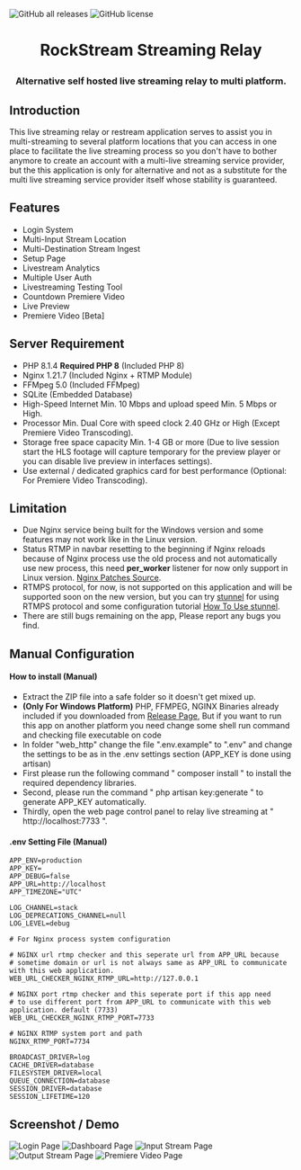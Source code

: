 ![GitHub all releases](https://img.shields.io/github/downloads/sandyh90/rockstream-streaming-relay/total?style=for-the-badge)
![GitHub license](https://img.shields.io/github/license/sandyh90/rockstream-streaming-relay?style=for-the-badge)

<h1 align="center">RockStream Streaming Relay</p>

<h3 align="center">Alternative self hosted live streaming relay to multi platform.</h3>

## Introduction
This live streaming relay or restream application serves to assist you in multi-streaming to several platform locations that you can access in one place to facilitate the live streaming process so you don't have to bother anymore
to create an account with a multi-live streaming service provider, but the this application is only for alternative and not as a substitute for the multi live streaming service provider itself whose stability is guaranteed.

## Features
- Login System
- Multi-Input Stream Location
- Multi-Destination Stream Ingest
- Setup Page
- Livestream Analytics
- Multiple User Auth
- Livestreaming Testing Tool
- Countdown Premiere Video
- Live Preview
- Premiere Video [Beta]

## Server Requirement
- PHP 8.1.4 **Required PHP 8** (Included PHP 8)
- Nginx 1.21.7 (Included Nginx + RTMP Module)
- FFMpeg 5.0 (Included FFMpeg)
- SQLite (Embedded Database)
- High-Speed Internet Min. 10 Mbps and upload speed Min. 5 Mbps or High.
- Processor Min. Dual Core with speed clock 2.40 GHz or High (Except Premiere Video Transcoding).
- Storage free space capacity Min. 1-4 GB or more (Due to live session start the HLS footage will capture temporary for the preview player or you can disable live preview in interfaces settings).
- Use external / dedicated graphics card for best performance (Optional: For Premiere Video Transcoding).

## Limitation
- Due Nginx service being built for the Windows version and some features may not work like in the Linux version.
- Status RTMP in navbar resetting to the beginning if Nginx reloads because of Nginx process use the old process and not automatically use new process, this need **per_worker** listener for now only support in Linux version. [Nginx Patches Source](https://github.com/arut/nginx-patches).
- RTMPS protocol, for now, is not supported on this application and will be supported soon on the new version, but you can try [stunnel](https://www.stunnel.org/) for using RTMPS protocol and some configuration tutorial [How To Use stunnel](https://serverfault.com/questions/1019317/receiving-rtmps-stream-on-nginx-rtmp).
- There are still bugs remaining on the app, Please report any bugs you find.

## Manual Configuration
#### How to install (Manual)
- Extract the ZIP file into a safe folder so it doesn't get mixed up.
- **(Only For Windows Platform)** PHP, FFMPEG, NGINX Binaries already included if you downloaded from [Release Page](https://github.com/sandyh90/rockstream-streaming-relay/releases),
But if you want to run this app on another platform you need change some shell run command and checking file executable on code
- In folder "web_http" change the file ".env.example" to ".env" and change the settings to be as in the .env settings section (APP_KEY is done using artisan)
- First please run the following command " composer install " to install the required dependency libraries.
- Second, please run the command " php artisan key:generate " to generate APP_KEY automatically.
- Thirdly, open the web page control panel to relay live streaming at " http://localhost:7733 ".

#### .env Setting File (Manual)
```
APP_ENV=production
APP_KEY=
APP_DEBUG=false
APP_URL=http://localhost
APP_TIMEZONE="UTC"

LOG_CHANNEL=stack
LOG_DEPRECATIONS_CHANNEL=null
LOG_LEVEL=debug

# For Nginx process system configuration

# NGINX url rtmp checker and this seperate url from APP_URL because
# sometime domain or url is not always same as APP_URL to communicate with this web application.
WEB_URL_CHECKER_NGINX_RTMP_URL=http://127.0.0.1

# NGINX port rtmp checker and this seperate port if this app need
# to use different port from APP_URL to communicate with this web application. default (7733)
WEB_URL_CHECKER_NGINX_RTMP_PORT=7733

# NGINX RTMP system port and path
NGINX_RTMP_PORT=7734

BROADCAST_DRIVER=log
CACHE_DRIVER=database
FILESYSTEM_DRIVER=local
QUEUE_CONNECTION=database
SESSION_DRIVER=database
SESSION_LIFETIME=120
```

## Screenshot / Demo

![Login Page](https://user-images.githubusercontent.com/30236529/177349049-2a94e4c5-2716-43a5-b790-8447b93ba54d.jpeg)
![Dashboard Page](https://user-images.githubusercontent.com/30236529/177348420-f726ab42-8f10-4f7c-9c5d-8dcf28be5dae.jpeg)
![Input Stream Page](https://user-images.githubusercontent.com/30236529/177348514-21f56b62-cdc3-4d1c-bc80-0e91e2fd7f70.jpeg)
![Output Stream Page](https://user-images.githubusercontent.com/30236529/177348614-dee23fee-263e-46d5-8fc6-77314547b3e5.jpeg)
![Premiere Video Page](https://user-images.githubusercontent.com/30236529/177348697-879174e0-2dae-4288-9d03-e771da5bc697.jpeg)
